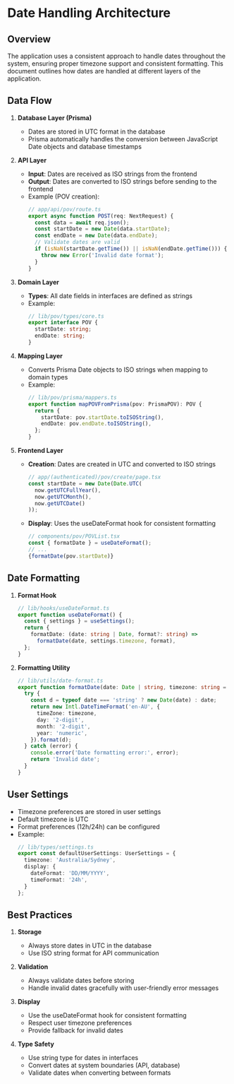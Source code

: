 # Date Handling Architecture

## Overview

The application uses a consistent approach to handle dates throughout the system, ensuring proper timezone support and consistent formatting. This document outlines how dates are handled at different layers of the application.

## Data Flow

1. **Database Layer (Prisma)**
   - Dates are stored in UTC format in the database
   - Prisma automatically handles the conversion between JavaScript Date objects and database timestamps

2. **API Layer**
   - **Input**: Dates are received as ISO strings from the frontend
   - **Output**: Dates are converted to ISO strings before sending to the frontend
   - Example (POV creation):
     ```typescript
     // app/api/pov/route.ts
     export async function POST(req: NextRequest) {
       const data = await req.json();
       const startDate = new Date(data.startDate);
       const endDate = new Date(data.endDate);
       // Validate dates are valid
       if (isNaN(startDate.getTime()) || isNaN(endDate.getTime())) {
         throw new Error('Invalid date format');
       }
     }
     ```

3. **Domain Layer**
   - **Types**: All date fields in interfaces are defined as strings
   - Example:
     ```typescript
     // lib/pov/types/core.ts
     export interface POV {
       startDate: string;
       endDate: string;
     }
     ```

4. **Mapping Layer**
   - Converts Prisma Date objects to ISO strings when mapping to domain types
   - Example:
     ```typescript
     // lib/pov/prisma/mappers.ts
     export function mapPOVFromPrisma(pov: PrismaPOV): POV {
       return {
         startDate: pov.startDate.toISOString(),
         endDate: pov.endDate.toISOString(),
       };
     }
     ```

5. **Frontend Layer**
   - **Creation**: Dates are created in UTC and converted to ISO strings
     ```typescript
     // app/(authenticated)/pov/create/page.tsx
     const startDate = new Date(Date.UTC(
       now.getUTCFullYear(),
       now.getUTCMonth(),
       now.getUTCDate()
     ));
     ```
   - **Display**: Uses the useDateFormat hook for consistent formatting
     ```typescript
     // components/pov/POVList.tsx
     const { formatDate } = useDateFormat();
     // ...
     {formatDate(pov.startDate)}
     ```

## Date Formatting

1. **Format Hook**
   ```typescript
   // lib/hooks/useDateFormat.ts
   export function useDateFormat() {
     const { settings } = useSettings();
     return {
       formatDate: (date: string | Date, format?: string) => 
         formatDate(date, settings.timezone, format),
     };
   }
   ```

2. **Formatting Utility**
   ```typescript
   // lib/utils/date-format.ts
   export function formatDate(date: Date | string, timezone: string = 'UTC'): string {
     try {
       const d = typeof date === 'string' ? new Date(date) : date;
       return new Intl.DateTimeFormat('en-AU', {
         timeZone: timezone,
         day: '2-digit',
         month: '2-digit',
         year: 'numeric',
       }).format(d);
     } catch (error) {
       console.error('Date formatting error:', error);
       return 'Invalid date';
     }
   }
   ```

## User Settings

- Timezone preferences are stored in user settings
- Default timezone is UTC
- Format preferences (12h/24h) can be configured
- Example:
  ```typescript
  // lib/types/settings.ts
  export const defaultUserSettings: UserSettings = {
    timezone: 'Australia/Sydney',
    display: {
      dateFormat: 'DD/MM/YYYY',
      timeFormat: '24h',
    }
  };
  ```

## Best Practices

1. **Storage**
   - Always store dates in UTC in the database
   - Use ISO string format for API communication

2. **Validation**
   - Always validate dates before storing
   - Handle invalid dates gracefully with user-friendly error messages

3. **Display**
   - Use the useDateFormat hook for consistent formatting
   - Respect user timezone preferences
   - Provide fallback for invalid dates

4. **Type Safety**
   - Use string type for dates in interfaces
   - Convert dates at system boundaries (API, database)
   - Validate dates when converting between formats

